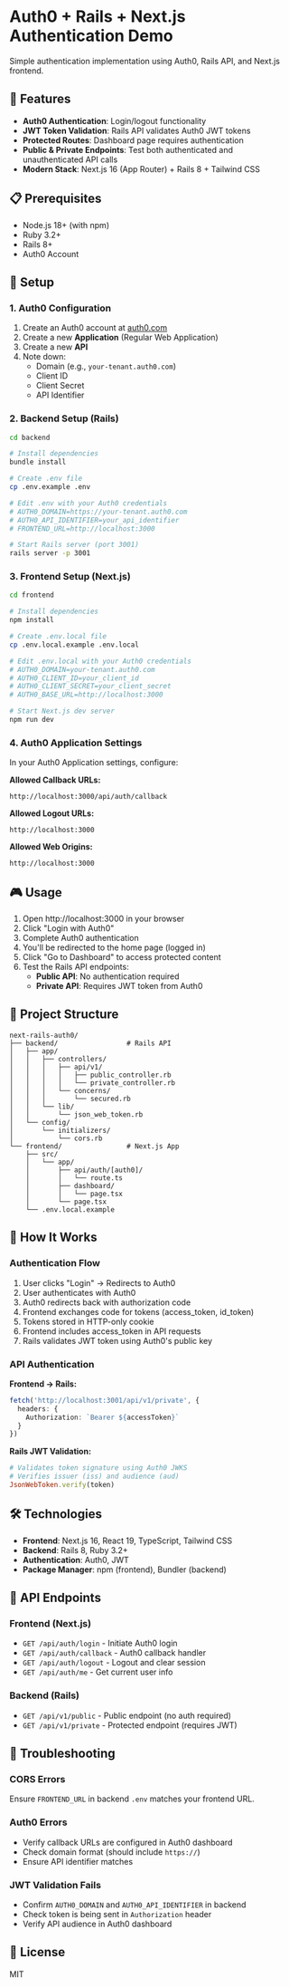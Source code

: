 # Auth0 + Rails + Next.js Authentication Demo

Simple authentication implementation using Auth0, Rails API, and Next.js frontend.

## 🚀 Features

- **Auth0 Authentication**: Login/logout functionality
- **JWT Token Validation**: Rails API validates Auth0 JWT tokens
- **Protected Routes**: Dashboard page requires authentication
- **Public & Private Endpoints**: Test both authenticated and unauthenticated API calls
- **Modern Stack**: Next.js 16 (App Router) + Rails 8 + Tailwind CSS

## 📋 Prerequisites

- Node.js 18+ (with npm)
- Ruby 3.2+
- Rails 8+
- Auth0 Account

## 🔧 Setup

### 1. Auth0 Configuration

1. Create an Auth0 account at [auth0.com](https://auth0.com)
2. Create a new **Application** (Regular Web Application)
3. Create a new **API**
4. Note down:
   - Domain (e.g., `your-tenant.auth0.com`)
   - Client ID
   - Client Secret
   - API Identifier

### 2. Backend Setup (Rails)

```bash
cd backend

# Install dependencies
bundle install

# Create .env file
cp .env.example .env

# Edit .env with your Auth0 credentials
# AUTH0_DOMAIN=https://your-tenant.auth0.com
# AUTH0_API_IDENTIFIER=your_api_identifier
# FRONTEND_URL=http://localhost:3000

# Start Rails server (port 3001)
rails server -p 3001
```

### 3. Frontend Setup (Next.js)

```bash
cd frontend

# Install dependencies
npm install

# Create .env.local file
cp .env.local.example .env.local

# Edit .env.local with your Auth0 credentials
# AUTH0_DOMAIN=your-tenant.auth0.com
# AUTH0_CLIENT_ID=your_client_id
# AUTH0_CLIENT_SECRET=your_client_secret
# AUTH0_BASE_URL=http://localhost:3000

# Start Next.js dev server
npm run dev
```

### 4. Auth0 Application Settings

In your Auth0 Application settings, configure:

**Allowed Callback URLs:**
```
http://localhost:3000/api/auth/callback
```

**Allowed Logout URLs:**
```
http://localhost:3000
```

**Allowed Web Origins:**
```
http://localhost:3000
```

## 🎮 Usage

1. Open http://localhost:3000 in your browser
2. Click "Login with Auth0"
3. Complete Auth0 authentication
4. You'll be redirected to the home page (logged in)
5. Click "Go to Dashboard" to access protected content
6. Test the Rails API endpoints:
   - **Public API**: No authentication required
   - **Private API**: Requires JWT token from Auth0

## 📁 Project Structure

```
next-rails-auth0/
├── backend/                 # Rails API
│   ├── app/
│   │   ├── controllers/
│   │   │   ├── api/v1/
│   │   │   │   ├── public_controller.rb
│   │   │   │   └── private_controller.rb
│   │   │   └── concerns/
│   │   │       └── secured.rb
│   │   └── lib/
│   │       └── json_web_token.rb
│   └── config/
│       └── initializers/
│           └── cors.rb
└── frontend/                # Next.js App
    ├── src/
    │   └── app/
    │       ├── api/auth/[auth0]/
    │       │   └── route.ts
    │       ├── dashboard/
    │       │   └── page.tsx
    │       └── page.tsx
    └── .env.local.example
```

## 🔐 How It Works

### Authentication Flow

1. User clicks "Login" → Redirects to Auth0
2. User authenticates with Auth0
3. Auth0 redirects back with authorization code
4. Frontend exchanges code for tokens (access_token, id_token)
5. Tokens stored in HTTP-only cookie
6. Frontend includes access_token in API requests
7. Rails validates JWT token using Auth0's public key

### API Authentication

**Frontend → Rails:**
```typescript
fetch('http://localhost:3001/api/v1/private', {
  headers: {
    Authorization: `Bearer ${accessToken}`
  }
})
```

**Rails JWT Validation:**
```ruby
# Validates token signature using Auth0 JWKS
# Verifies issuer (iss) and audience (aud)
JsonWebToken.verify(token)
```

## 🛠️ Technologies

- **Frontend**: Next.js 16, React 19, TypeScript, Tailwind CSS
- **Backend**: Rails 8, Ruby 3.2+
- **Authentication**: Auth0, JWT
- **Package Manager**: npm (frontend), Bundler (backend)

## 📝 API Endpoints

### Frontend (Next.js)
- `GET /api/auth/login` - Initiate Auth0 login
- `GET /api/auth/callback` - Auth0 callback handler
- `GET /api/auth/logout` - Logout and clear session
- `GET /api/auth/me` - Get current user info

### Backend (Rails)
- `GET /api/v1/public` - Public endpoint (no auth required)
- `GET /api/v1/private` - Protected endpoint (requires JWT)

## 🐛 Troubleshooting

### CORS Errors
Ensure `FRONTEND_URL` in backend `.env` matches your frontend URL.

### Auth0 Errors
- Verify callback URLs are configured in Auth0 dashboard
- Check domain format (should include `https://`)
- Ensure API identifier matches

### JWT Validation Fails
- Confirm `AUTH0_DOMAIN` and `AUTH0_API_IDENTIFIER` in backend
- Check token is being sent in `Authorization` header
- Verify API audience in Auth0 dashboard

## 📄 License

MIT
